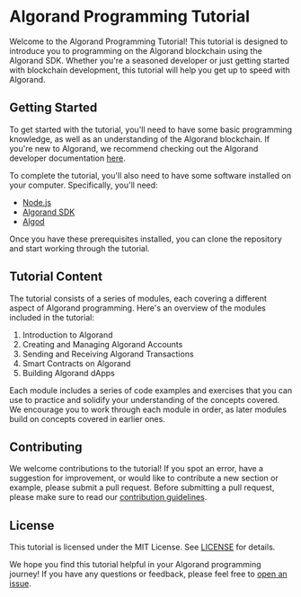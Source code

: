 # Algorand Programming Tutorial

Welcome to the Algorand Programming Tutorial! This tutorial is designed to introduce you to programming on the Algorand blockchain using the Algorand SDK. Whether you're a seasoned developer or just getting started with blockchain development, this tutorial will help you get up to speed with Algorand.

## Getting Started

To get started with the tutorial, you'll need to have some basic programming knowledge, as well as an understanding of the Algorand blockchain. If you're new to Algorand, we recommend checking out the Algorand developer documentation [here](https://developer.algorand.org/). 

To complete the tutorial, you'll also need to have some software installed on your computer. Specifically, you'll need:

- [Node.js](https://nodejs.org/)
- [Algorand SDK](https://developer.algorand.org/docs/reference/sdks/)
- [Algod](https://developer.algorand.org/docs/run-a-node/setup/install/)

Once you have these prerequisites installed, you can clone the repository and start working through the tutorial.

## Tutorial Content

The tutorial consists of a series of modules, each covering a different aspect of Algorand programming. Here's an overview of the modules included in the tutorial:

1. Introduction to Algorand
2. Creating and Managing Algorand Accounts
3. Sending and Receiving Algorand Transactions
4. Smart Contracts on Algorand
5. Building Algorand dApps

Each module includes a series of code examples and exercises that you can use to practice and solidify your understanding of the concepts covered. We encourage you to work through each module in order, as later modules build on concepts covered in earlier ones.

## Contributing

We welcome contributions to the tutorial! If you spot an error, have a suggestion for improvement, or would like to contribute a new section or example, please submit a pull request. Before submitting a pull request, please make sure to read our [contribution guidelines](CONTRIBUTING.md).

## License

This tutorial is licensed under the MIT License. See [LICENSE](LICENSE) for details.

We hope you find this tutorial helpful in your Algorand programming journey! If you have any questions or feedback, please feel free to [open an issue](https://github.com/yourusername/algorand-programming-tutorial/issues).
